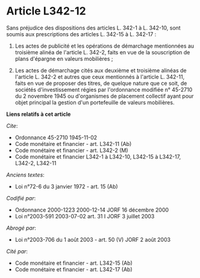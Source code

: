 # Article L342-12

Sans préjudice des dispositions des articles L. 342-1 à L. 342-10, sont soumis aux prescriptions des articles L. 342-15 à L.
342-17 :

1. Les actes de publicité et les opérations de démarchage mentionnées au troisième alinéa de l'article L. 342-2, faits en vue
de la souscription de plans d'épargne en valeurs mobilières ;

2. Les actes de démarchage cités aux deuxième et troisième alinéas de l'article L. 342-2 et autres que ceux mentionnés à
l'article L. 342-11, faits en vue de proposer des titres, de quelque nature que ce soit, de sociétés d'investissement régies
par l'ordonnance modifiée n° 45-2710 du 2 novembre 1945 ou d'organismes de placement collectif ayant pour objet principal la
gestion d'un portefeuille de valeurs mobilières.

**Liens relatifs à cet article**

_Cite_:

  - Ordonnance 45-2710 1945-11-02
  - Code monétaire et financier - art. L342-11 (Ab)
  - Code monétaire et financier - art. L342-2 (M)
  - Code monétaire et financier L342-1 à L342-10, L342-15 à L342-17, L342-2, L342-11

_Anciens textes_:

  - Loi n°72-6 du 3 janvier 1972 - art. 15 (Ab)

_Codifié par_:

  - Ordonnance 2000-1223 2000-12-14 JORF 16 décembre 2000
  - Loi n°2003-591 2003-07-02 art. 31 I JORF 3 juillet 2003

_Abrogé par_:

  - Loi n°2003-706 du 1 août 2003 - art. 50 (V) JORF 2 août 2003

_Cité par_:

  - Code monétaire et financier - art. L342-15 (Ab)
  - Code monétaire et financier - art. L342-17 (Ab)
